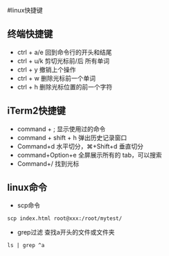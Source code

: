 #linux快捷键

## 终端快捷键

* ctrl + a/e 回到命令行的开头和结尾
* ctrl + u/k 剪切光标前/后 所有单词
* ctrl + y 撤销上个操作
* ctrl + w 删除光标前一个单词
* ctrl + h 删除光标位置的前一个字符


## iTerm2快捷键

* command + ; 显示使用过的命令
* command + shift + h 弹出历史记录窗口
* Command+d 水平切分，⌘+Shift+d 垂直切分
* command+Option+e 全屏展示所有的 tab，可以搜索
* Command+/ 找到光标


## linux命令

* scp命令
``` shell
scp index.html root@xxx:/root/mytest/
```
* grep过滤
查找a开头的文件或文件夹
``` shell
ls | grep ^a 
```
